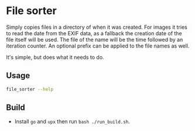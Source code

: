 # File sorter

Simply copies files in a directory of when it was created. For images it tries to read the date from the EXIF data, as a fallback the creation date of the file itself will be used. The file of the name will be the time followed by an iteration counter. An optional prefix can be applied to the file names as well.

It's simple, but does what it needs to do.

## Usage

```bash
file_sorter --help
```

## Build

- Install `go` and `upx` then run `bash ./run_build.sh`.
